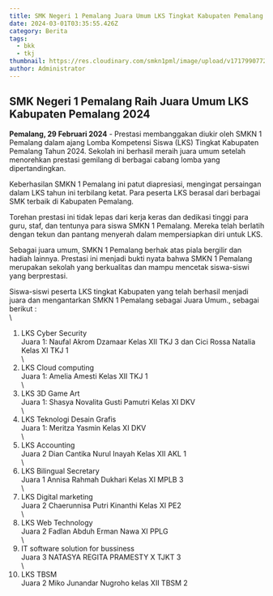 ```yaml
---
title: SMK Negeri 1 Pemalang Juara Umum LKS Tingkat Kabupaten Pemalang Tahun 2024
date: 2024-03-01T03:35:55.426Z
category: Berita
tags:
  - bkk
  - tkj
thumbnail: https://res.cloudinary.com/smkn1pml/image/upload/v1717990772/juara_umum_d7yxdw.png
author: Administrator
---
```

<!--StartFragment-->

## SMK Negeri 1 Pemalang Raih Juara Umum LKS Kabupaten Pemalang 2024

**Pemalang, 29 Februari 2024** - Prestasi membanggakan diukir oleh SMKN 1 Pemalang dalam ajang Lomba Kompetensi Siswa (LKS) Tingkat Kabupaten Pemalang Tahun 2024. Sekolah ini berhasil meraih juara umum setelah menorehkan prestasi gemilang di berbagai cabang lomba yang dipertandingkan.

Keberhasilan SMKN 1 Pemalang ini patut diapresiasi, mengingat persaingan dalam LKS tahun ini terbilang ketat. Para peserta LKS berasal dari berbagai SMK terbaik di Kabupaten Pemalang.

Torehan prestasi ini tidak lepas dari kerja keras dan dedikasi tinggi para guru, staf, dan tentunya para siswa SMKN 1 Pemalang. Mereka telah berlatih dengan tekun dan pantang menyerah dalam mempersiapkan diri untuk LKS.

Sebagai juara umum, SMKN 1 Pemalang berhak atas piala bergilir dan hadiah lainnya. Prestasi ini menjadi bukti nyata bahwa SMKN 1 Pemalang merupakan sekolah yang berkualitas dan mampu mencetak siswa-siswi yang berprestasi.

Siswa-siswi peserta LKS tingkat Kabupaten yang telah berhasil menjadi juara dan mengantarkan SMKN 1 Pemalang sebagai Juara Umum., sebagai berikut :\
\
1. LKS Cyber Security\
Juara 1: Naufal Akrom Dzamaar Kelas XII TKJ 3 dan Cici Rossa Natalia Kelas XI TKJ 1\
\
2. LKS Cloud computing\
Juara 1: Amelia Amesti Kelas XII TKJ 1\
\
3. LKS 3D Game Art\
Juara 1: Shasya Novalita Gusti Pamutri Kelas XI DKV\
\
4. LKS Teknologi Desain Grafis\
Juara 1: Meritza Yasmin Kelas XI DKV\
\
5. LKS Accounting\
Juara 2 Dian Cantika Nurul Inayah Kelas XII AKL 1\
\
6. LKS Bilingual Secretary\
Juara 1 Annisa Rahmah Dukhari Kelas XI MPLB 3\
\
7. LKS Digital marketing\
Juara 2 Chaerunnisa Putri Kinanthi Kelas XI PE2\
\
8. LKS Web Technology\
Juara 2 Fadlan Abduh Erman Nawa XI PPLG\
\
9. IT software solution for bussiness\
Juara 3 NATASYA REGITA PRAMESTY X TJKT 3\
\
10. LKS TBSM\
Juara 2 Miko Junandar Nugroho kelas XII TBSM 2



<!--EndFragment-->